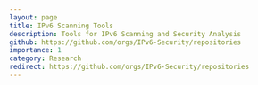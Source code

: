 ```yaml
---
layout: page
title: IPv6 Scanning Tools
description: Tools for IPv6 Scanning and Security Analysis
github: https://github.com/orgs/IPv6-Security/repositories
importance: 1
category: Research
redirect: https://github.com/orgs/IPv6-Security/repositories
---
```

